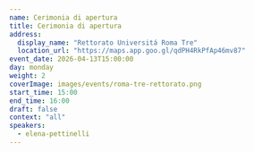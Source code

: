 ```yaml
---
name: Cerimonia di apertura
title: Cerimonia di apertura
address:
  display_name: "Rettorato Universitá Roma Tre"
  location_url: "https://maps.app.goo.gl/qdPH4RkPfAp46mv87"
event_date: 2026-04-13T15:00:00
day: monday
weight: 2
coverImage: images/events/roma-tre-rettorato.png
start_time: 15:00
end_time: 16:00
draft: false
context: "all"
speakers:
  - elena-pettinelli
---
```

